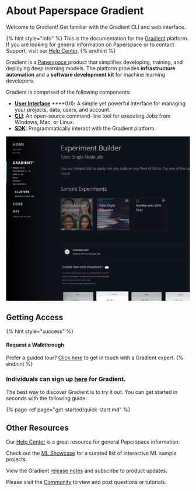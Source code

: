 # About Paperspace Gradient

Welcome to Gradient! Get familiar with the Gradient CLI and web interface.

{% hint style="info" %}
This is the documentation for the [Gradient](https://paperspace.com/gradient) platform. If you are looking for general information on Paperspace or to contact Support, visit our [Help Center](https://support.paperspace.com).
{% endhint %}

Gradient is a [Paperspace ](https://www.paperspace.com/)product that simplifies developing, training, and deploying deep learning models. The platform provides **infrastructure automation** and a **software development kit** for machine learning developers.

Gradient is comprised of the following components:

* [**User Interface**](https://www.paperspace.com/console) ****\(UI\)**:** A simple yet powerful interface for managing your projects, data, users, and account.
* [**CLI**](get-started/install-the-cli.md): An open-source command-line tool for executing Jobs from Windows, Mac, or Linux.
* [**SDK**](gradient-python-sdk/gradient-python-sdk/): Programmatically interact with the Gradient platform.

![](.gitbook/assets/image%20%283%29.png)

## Getting Access

{% hint style="success" %}
#### Request a Walkthrough

Prefer a guided tour? [Click here](https://info.paperspace.com/contact-sales) to get in touch with a Gradient expert.
{% endhint %}

### Individuals can sign up [here](https://www.paperspace.com/account/signup?gradient=true) for Gradient.

The best way to discover Gradient is to try it out. You can get started in seconds with the following guide:

{% page-ref page="get-started/quick-start.md" %}

## Other Resources

Our [Help Center](https://support.paperspace.com) is a great resource for general Paperspace information.

Check out the [ML Showcase](https://ml-showcase.paperspace.com/) for a curated list of interactive ML sample projects.

View the Gradient [release notes](https://updates.paperspace.com/) and subscribe to product updates. 

Please visit the [Community](http://community.paperspace.com/) to view and post questions or tutorials.

